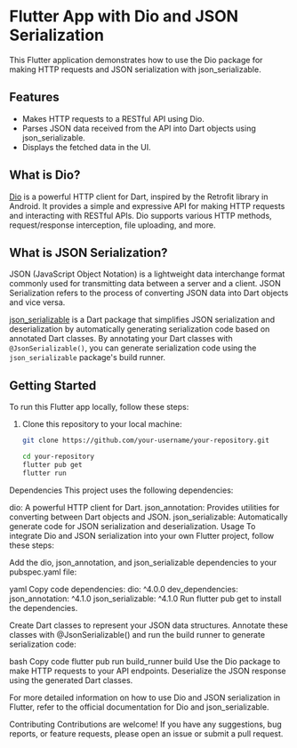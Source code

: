 # Flutter App with Dio and JSON Serialization

This Flutter application demonstrates how to use the Dio package for making HTTP requests and JSON serialization with json_serializable.

## Features

- Makes HTTP requests to a RESTful API using Dio.
- Parses JSON data received from the API into Dart objects using json_serializable.
- Displays the fetched data in the UI.

## What is Dio?

[Dio](https://pub.dev/packages/dio) is a powerful HTTP client for Dart, inspired by the Retrofit library in Android. It provides a simple and expressive API for making HTTP requests and interacting with RESTful APIs. Dio supports various HTTP methods, request/response interception, file uploading, and more.

## What is JSON Serialization?

JSON (JavaScript Object Notation) is a lightweight data interchange format commonly used for transmitting data between a server and a client. JSON Serialization refers to the process of converting JSON data into Dart objects and vice versa. 

[json_serializable](https://pub.dev/packages/json_serializable) is a Dart package that simplifies JSON serialization and deserialization by automatically generating serialization code based on annotated Dart classes. By annotating your Dart classes with `@JsonSerializable()`, you can generate serialization code using the `json_serializable` package's build runner.

## Getting Started

To run this Flutter app locally, follow these steps:

1. Clone this repository to your local machine:

   ```bash
   git clone https://github.com/your-username/your-repository.git

   cd your-repository
   flutter pub get
   flutter run
Dependencies
This project uses the following dependencies:

dio: A powerful HTTP client for Dart.
json_annotation: Provides utilities for converting between Dart objects and JSON.
json_serializable: Automatically generate code for JSON serialization and deserialization.
Usage
To integrate Dio and JSON serialization into your own Flutter project, follow these steps:

Add the dio, json_annotation, and json_serializable dependencies to your pubspec.yaml file:

yaml
Copy code
dependencies:
  dio: ^4.0.0
dev_dependencies:
  json_annotation: ^4.1.0
  json_serializable: ^4.1.0
Run flutter pub get to install the dependencies.

Create Dart classes to represent your JSON data structures. Annotate these classes with @JsonSerializable() and run the build runner to generate serialization code:

bash
Copy code
flutter pub run build_runner build
Use the Dio package to make HTTP requests to your API endpoints. Deserialize the JSON response using the generated Dart classes.

For more detailed information on how to use Dio and JSON serialization in Flutter, refer to the official documentation for Dio and json_serializable.

Contributing
Contributions are welcome! If you have any suggestions, bug reports, or feature requests, please open an issue or submit a pull request.




